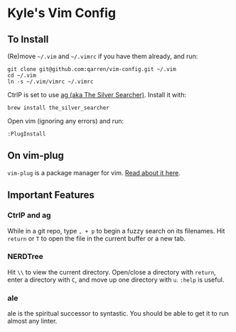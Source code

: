 # Kyle's Vim Config

## To Install

(Re)move `~/.vim` and `~/.vimrc` if you have them already, and run:

    git clone git@github.com:qarren/vim-config.git ~/.vim
    cd ~/.vim
    ln -s ~/.vim/vimrc ~/.vimrc

CtrlP is set to use [ag (aka The Silver Searcher)](https://github.com/ggreer/the_silver_searcher). Install it with:

    brew install the_silver_searcher

Open vim (ignoring any errors) and run:

    :PlugInstall


## On vim-plug

`vim-plug` is a package manager for vim. [Read about it here](https://github.com/junegunn/vim-plug).


## Important Features

### CtrlP and ag

While in a git repo, type `, + p` to begin a fuzzy search on its filenames. Hit `return` or `T` to open the file in the current buffer or a new tab.

### NERDTree

Hit `\\` to view the current directory. Open/close a directory with `return`, enter a directory with `C`, and move up one directory with `u`. `:help` is useful.

### ale

ale is the spiritual successor to syntastic. You should be able to get it to run almost any linter.
